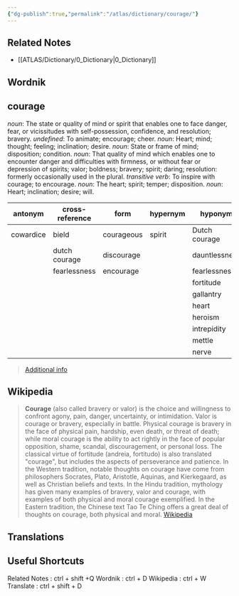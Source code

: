 ```yaml
---
{"dg-publish":true,"permalink":"/atlas/dictionary/courage/"}
---
```



## Related Notes 
- [[ATLAS/Dictionary/0_Dictionary\|0_Dictionary]]

## Wordnik
## courage
*noun*: The state or quality of mind or spirit that enables one to face danger, fear, or vicissitudes with self-possession, confidence, and resolution; bravery.
*undefined*: To animate; encourage; cheer.
*noun*: Heart; mind; thought; feeling; inclination; desire.
*noun*: State or frame of mind; disposition; condition.
*noun*: That quality of mind which enables one to encounter danger and difficulties with firmness, or without fear or depression of spirits; valor; boldness; bravery; spirit; daring; resolution: formerly occasionally used in the plural.
*transitive verb*: To inspire with courage; to encourage.
*noun*: The heart; spirit; temper; disposition.
*noun*: Heart; inclination; desire; will.

| antonym |cross-reference |form |hypernym |hyponym |rhyme |same-context |synonym |
| --- | --- | --- | --- | --- | --- | --- | --- |
| cowardice | bield | courageous | spirit | Dutch courage | burrage | ability | Dutch courage |
|  | dutch courage | discourage |  | dauntlessness | discourage | being | arrogance |
|  | fearlessness | encourage |  | fearlessness | encourage | bravery | assurance |
|  |  |  |  | fortitude |  | castration | assuredness |
|  |  |  |  | gallantry |  | character | audacity |
|  |  |  |  | heart |  | characteristics | backbone |
|  |  |  |  | heroism |  | characters | balls |
|  |  |  |  | intrepidity |  | conduct | belief |
|  |  |  |  | mettle |  | confidence | boldness |
|  |  |  |  | nerve |  | culture | boldness |

> [Additional info](https://www.wordnik.com/words/courage)

## Wikipedia 
> **Courage** (also called bravery or valor) is the choice and willingness to confront agony, pain, danger, uncertainty, or intimidation. Valor is courage or bravery, especially in battle.
> Physical courage is bravery in the face of physical pain, hardship, even death, or threat of death; while moral courage is the ability to act rightly in the face of popular opposition, shame, scandal, discouragement, or personal loss.
> The classical virtue of fortitude (andreia, fortitudo) is also translated "courage", but includes the aspects of perseverance and patience. In the Western tradition, notable thoughts on courage have come from philosophers Socrates, Plato, Aristotle, Aquinas, and Kierkegaard, as well as Christian beliefs and texts.
> In the Hindu tradition, mythology has given many examples of bravery, valor and courage, with examples of both physical and moral courage exemplified. In the Eastern tradition, the Chinese text Tao Te Ching offers a great deal of thoughts on courage, both physical and moral.
> [Wikipedia](https://en.wikipedia.org/wiki/Courage)

## Translations 


## Useful Shortcuts
Related Notes : ctrl + shift +Q
Wordnik : ctrl + D
Wikipedia : ctrl + W
Translate : ctrl + shift + D 